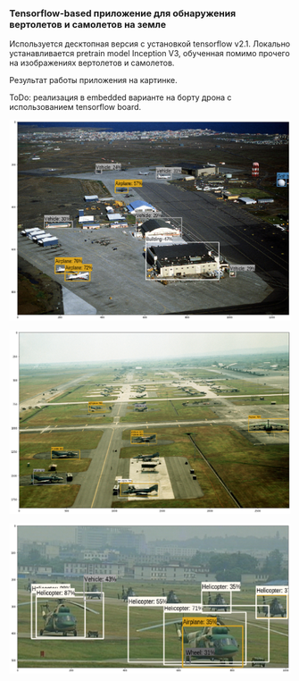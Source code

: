 ### Tensorflow-based приложение для обнаружения вертолетов и самолетов на земле

Используется десктопная версия с установкой tensorflow v2.1. Локально устанавливается pretrain model Inception V3, обученная помимо прочего на изображениях вертолетов и самолетов.

Результат работы приложения на картинке.

ToDo: реализация в embedded варианте на борту дрона с использованием tensorflow board.

![Аэродром 1](images/2.png)

![Аэродром 2](images/3.png)

![Аэродром 3](images/4.png)
